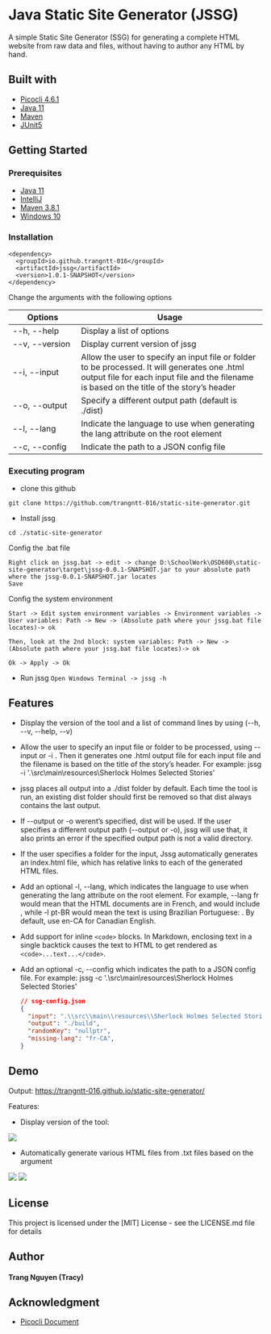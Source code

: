 # Java Static Site Generator (JSSG)

A simple Static Site Generator (SSG) for generating a complete HTML website from raw data and files, without having to author any HTML by hand.

## Built with
* [Picocli 4.6.1](https://picocli.info/)
* [Java 11](https://www.java.com/en/)
* [Maven](https://maven.apache.org/)
* [JUnit5](https://junit.org/junit5/)

## Getting Started
### Prerequisites
* [Java 11](https://www.java.com/en/)
* [IntelliJ](https://www.jetbrains.com/idea/download/)
* [Maven 3.8.1](https://maven.apache.org/download.cgi)
* [Windows 10](https://www.microsoft.com/en-ca/software-download/windows10)

### Installation
```
<dependency>
  <groupId>io.github.trangntt-016</groupId>
  <artifactId>jssg</artifactId>
  <version>1.0.1-SNAPSHOT</version>
</dependency>
```
Change the arguments with the following options

| <div style="width:120px">Options</div> | Usage  
| --- | --- | 
| --h, --help |  Display a list of options
| --v, --version |  Display current version of jssg
| --i, --input |  Allow the user to specify an input file or folder to be processed. It will generates one .html output file for each input file and the filename is based on the title of the story’s header
| --o, --output | Specify a different output path (default is ./dist)
| --l, --lang | Indicate the language to use when generating the lang attribute on the root <html> element
| --c, --config | Indicate the path to a JSON config file

### Executing program
* clone this github

`
git clone https://github.com/trangntt-016/static-site-generator.git
`
* Install jssg

```
cd ./static-site-generator
```

Config the .bat file
```
Right click on jssg.bat -> edit -> change D:\SchoolWork\OSD600\static-site-generator\target\jssg-0.0.1-SNAPSHOT.jar to your absolute path where the jssg-0.0.1-SNAPSHOT.jar locates 
Save
```

Config the system environment
```
Start -> Edit system environment variables -> Environment variables -> User variables: Path -> New -> (Absolute path where your jssg.bat file locates)-> ok

Then, look at the 2nd block: system variables: Path -> New -> (Absolute path where your jssg.bat file locates)-> ok

Ok -> Apply -> Ok
```

* Run jssg
`
Open Windows Terminal -> jssg -h
`

## Features
* Display the version of the tool and a list of command lines by using (--h, --v, --help, --v)


* Allow the user to specify an input file or folder to be processed, using --input or -i . Then it generates one .html output file for each input file and the filename is based on the title of the story’s header. For example: jssg -i '.\src\main\resources\Sherlock Holmes Selected Stories\'


* jssg places all output into a ./dist folder by default. Each time the tool is run, an existing dist folder should first be removed so that dist always contains the last output.


* If --output or -o werent’s specified, dist will be used. If the user specifies a different output path (--output or -o), jssg will use that, it also prints an error if the specified output path is not a valid directory.


* If the user specifies a folder for the input, Jssg automatically generates an index.html file, which has relative links to each of the generated HTML files.

* Add an optional -l, --lang, which indicates the language to use when generating the lang attribute on the root <html> element. For example, --lang fr would mean that the HTML documents are in French, and would include <html lang="fr">, while -l pt-BR would mean the text is using Brazilian Portuguese: <html lang="pt-BR">. By default, use en-CA for Canadian English.

* Add support for inline `<code>` blocks. In Markdown, enclosing text in a single backtick causes the text to HTML to get rendered as `<code>...text...</code>`.

* Add an optional -c, --config which indicates the path to a JSON config file. For example: jssg -c '.\src\main\resources\Sherlock Holmes Selected Stories'

  ```json
  // ssg-config.json
  {
    "input": ".\\src\\main\\resources\\Sherlock Holmes Selected Stories\\",
    "output": "./build",
    "randomKey": "nullptr",
    "missing-lang": "fr-CA",
  }
  ```

  


## Demo

Output: https://trangntt-016.github.io/static-site-generator/

Features:

- Display version of the tool: 
<img src="https://github.com/trangntt-016/static-site-generator/blob/main/src/main/resources/OSDGIF/2021-09-09%2020-25-30.gif">

- Automatically generate various HTML files from .txt files based on the argument
<img src="https://github.com/trangntt-016/static-site-generator/blob/main/src/main/resources/OSDGIF/2021-09-14%2010-07-16_Trim.gif">

<img src="https://github.com/trangntt-016/static-site-generator/blob/main/src/main/resources/OSDGIF/2021-09-09%2021-12-31.gif">



## License

This project is licensed under the [MIT] License - see the LICENSE.md file for details

## Author
#### Trang Nguyen (Tracy)

## Acknowledgment
* [Picocli Document](https://picocli.info/)

